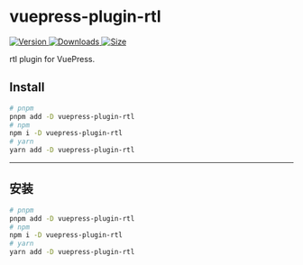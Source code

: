 # vuepress-plugin-rtl

[![Version](https://img.shields.io/npm/v/vuepress-plugin-rtl/next.svg?style=flat-square&logo=npm) ![Downloads](https://img.shields.io/npm/dm/vuepress-plugin-rtl.svg?style=flat-square&logo=npm) ![Size](https://img.shields.io/bundlephobia/min/vuepress-plugin-rtl?style=flat-square&logo=npm)](https://www.npmjs.com/package/vuepress-plugin-rtl)

rtl plugin for VuePress.

## Install

```bash
# pnpm
pnpm add -D vuepress-plugin-rtl
# npm
npm i -D vuepress-plugin-rtl
# yarn
yarn add -D vuepress-plugin-rtl
```

---

## 安装

```bash
# pnpm
pnpm add -D vuepress-plugin-rtl
# npm
npm i -D vuepress-plugin-rtl
# yarn
yarn add -D vuepress-plugin-rtl
```
